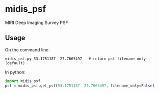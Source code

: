# midis_psf
MIRI Deep Imaging Survey PSF

## Usage

On the command line:
``` shell
midis_psf.py 53.1751187 -27.7665497   # return psf filename only (default)
```

In python:
``` python
import midis_psf
psf = midis_psf.get_psf(53.1751187 -27.7665497, filename_only=False)   # returns psf data
```
